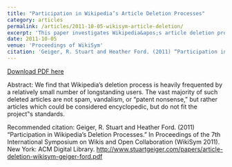 ```yaml
---
title: "Participation in Wikipedia’s Article Deletion Processes"
category: articles
permalink: /articles/2011-10-05-wikisym-article-deletion/ 
excerpt: 'This paper investigates Wikipedia&apos;s article deletion processes, finding that it is heavily populated by specialists.'
date: 2011-10-05
venue: 'Proceedings of WikiSym'
citation: 'Geiger, R. Stuart and Heather Ford. (2011) “Participation in Wikipedia’s Deletion Processes.” In Proceedings of the 7th International Symposium on Wikis and Open Collaboration (WikiSym 2011). New York: ACM Digital Library. http://www.stuartgeiger.com/papers/article-deletion-wikisym-geiger-ford.pdf'
---
```


<a href='http://www.stuartgeiger.com/papers/article-deletion-wikisym-geiger-ford.pdf'>Download PDF here</a>

Abstract: We find that Wikipedia’s deletion process is heavily frequented by a relatively small number of longstanding users. The vast majority of such deleted articles are not spam, vandalism, or “patent nonsense,” but rather articles which could be considered encyclopedic, but do not fit the project‟s standards.

 Recommended citation: Geiger, R. Stuart and Heather Ford. (2011) “Participation in Wikipedia’s Deletion Processes.” In Proceedings of the 7th International Symposium on Wikis and Open Collaboration (WikiSym 2011). New York: ACM Digital Library. http://www.stuartgeiger.com/papers/article-deletion-wikisym-geiger-ford.pdf